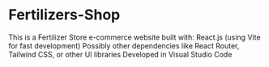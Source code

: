 # Fertilizers-Shop
This is a Fertilizer Store e-commerce website built with:  React.js (using Vite for fast development)  Possibly other dependencies like React Router, Tailwind CSS, or other UI libraries  Developed in Visual Studio Code
